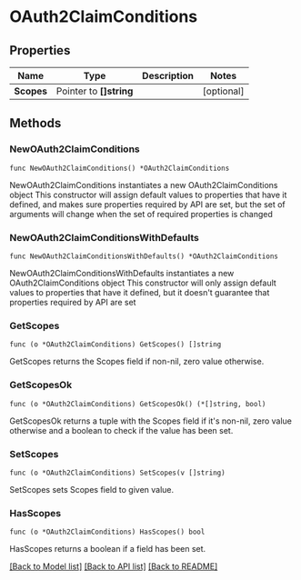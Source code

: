 # OAuth2ClaimConditions

## Properties

Name | Type | Description | Notes
------------ | ------------- | ------------- | -------------
**Scopes** | Pointer to **[]string** |  | [optional] 

## Methods

### NewOAuth2ClaimConditions

`func NewOAuth2ClaimConditions() *OAuth2ClaimConditions`

NewOAuth2ClaimConditions instantiates a new OAuth2ClaimConditions object
This constructor will assign default values to properties that have it defined,
and makes sure properties required by API are set, but the set of arguments
will change when the set of required properties is changed

### NewOAuth2ClaimConditionsWithDefaults

`func NewOAuth2ClaimConditionsWithDefaults() *OAuth2ClaimConditions`

NewOAuth2ClaimConditionsWithDefaults instantiates a new OAuth2ClaimConditions object
This constructor will only assign default values to properties that have it defined,
but it doesn't guarantee that properties required by API are set

### GetScopes

`func (o *OAuth2ClaimConditions) GetScopes() []string`

GetScopes returns the Scopes field if non-nil, zero value otherwise.

### GetScopesOk

`func (o *OAuth2ClaimConditions) GetScopesOk() (*[]string, bool)`

GetScopesOk returns a tuple with the Scopes field if it's non-nil, zero value otherwise
and a boolean to check if the value has been set.

### SetScopes

`func (o *OAuth2ClaimConditions) SetScopes(v []string)`

SetScopes sets Scopes field to given value.

### HasScopes

`func (o *OAuth2ClaimConditions) HasScopes() bool`

HasScopes returns a boolean if a field has been set.


[[Back to Model list]](../README.md#documentation-for-models) [[Back to API list]](../README.md#documentation-for-api-endpoints) [[Back to README]](../README.md)


